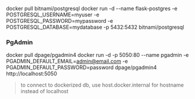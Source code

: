 docker pull bitnami/postgresql
docker run -d --name flask-postgres -e POSTGRESQL_USERNAME=myuser -e POSTGRESQL_PASSWORD=mypassword -e POSTGRESQL_DATABASE=mydatabase -p 5432:5432 bitnami/postgresql

### PgAdmin

docker pull dpage/pgadmin4
docker run -d -p 5050:80 --name pgadmin -e PGADMIN_DEFAULT_EMAIL=admin@email.com -e PGADMIN_DEFAULT_PASSWORD=password dpage/pgadmin4
http://localhost:5050

> to connect to dockerized db, use host.docker.internal for hostname instead of localhost
